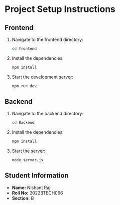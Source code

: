 # Project Setup Instructions

## Frontend

1. Navigate to the frontend directory:
   ```sh
   cd frontend
   ```
2. Install the dependencies:
   ```sh
   npm install
   ```
3. Start the development server:
   ```sh
   npm run dev
   ```

## Backend

1. Navigate to the backend directory:
   ```sh
   cd Backend
   ```
2. Install the dependencies:
   ```sh
   npm install
   ```
3. Start the server:
   ```sh
   node server.js
   ```

## Student Information

- **Name:** Nishant Raj
- **Roll No:** 2022BTECH066
- **Section:** B
